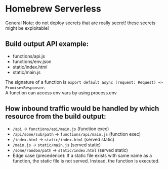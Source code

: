 # Homebrew Serverless

General Note: do not deploy secrets that are really secret! these secrets might be exploitable!

## Build output API example:

- functions/api.js
- functions/env.json
- static/index.html
- static/main.js

The signature of a function is `export default async (request: Request) => Promise<Response>`.\
A function can access env vars by using process.env

## How inbound traffic would be handled by which resource from the build output:

- `/api` -> `functions/api/main.js` (function exec)
- `/api/some/sub/path` -> `functions/api/main.js` (function exec)
- `/index.html` -> `static/index.html` (served static)
- `/main.js` -> `static/main.js` (served static)
- `/some/random/path` -> `static/index.html` (served static)
- Edge case (precedence): If a static file exists with same name as a function, the static file is
  not served.
  Instead, the function is executed.
